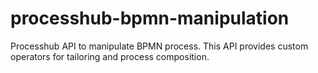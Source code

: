 # processhub-bpmn-manipulation
Processhub API to manipulate BPMN process. This API provides custom operators for tailoring and process composition. 
